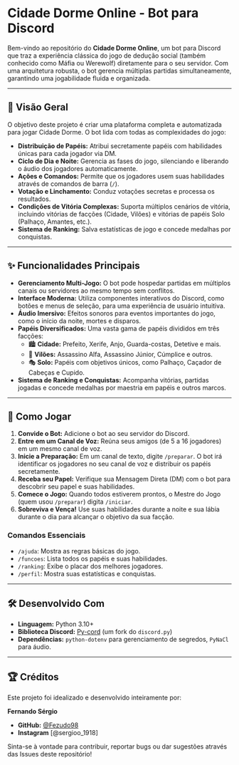 # Cidade Dorme Online - Bot para Discord

<!-- ![Banner do Cidade Dorme Online] (https://imgur.com/zGdvBKo) -->

Bem-vindo ao repositório do **Cidade Dorme Online**, um bot para Discord que traz a experiência clássica do jogo de dedução social (também conhecido como Máfia ou Werewolf) diretamente para o seu servidor. Com uma arquitetura robusta, o bot gerencia múltiplas partidas simultaneamente, garantindo uma jogabilidade fluida e organizada.

---

## 📜 Visão Geral

O objetivo deste projeto é criar uma plataforma completa e automatizada para jogar Cidade Dorme. O bot lida com todas as complexidades do jogo:

-   **Distribuição de Papéis:** Atribui secretamente papéis com habilidades únicas para cada jogador via DM.
-   **Ciclo de Dia e Noite:** Gerencia as fases do jogo, silenciando e liberando o áudio dos jogadores automaticamente.
-   **Ações e Comandos:** Permite que os jogadores usem suas habilidades através de comandos de barra (`/`).
-   **Votação e Linchamento:** Conduz votações secretas e processa os resultados.
-   **Condições de Vitória Complexas:** Suporta múltiplos cenários de vitória, incluindo vitórias de facções (Cidade, Vilões) e vitórias de papéis Solo (Palhaço, Amantes, etc.).
-   **Sistema de Ranking:** Salva estatísticas de jogo e concede medalhas por conquistas.

---

## ✨ Funcionalidades Principais

-   **Gerenciamento Multi-Jogo:** O bot pode hospedar partidas em múltiplos canais ou servidores ao mesmo tempo sem conflitos.
-   **Interface Moderna:** Utiliza componentes interativos do Discord, como botões e menus de seleção, para uma experiência de usuário intuitiva.
-   **Áudio Imersivo:** Efeitos sonoros para eventos importantes do jogo, como o início da noite, mortes e disparos.
-   **Papéis Diversificados:** Uma vasta gama de papéis divididos em três facções:
    -   🏙️ **Cidade:** Prefeito, Xerife, Anjo, Guarda-costas, Detetive e mais.
    -   👺 **Vilões:** Assassino Alfa, Assassino Júnior, Cúmplice e outros.
    -   🎭 **Solo:** Papéis com objetivos únicos, como Palhaço, Caçador de Cabeças e Cupido.
-   **Sistema de Ranking e Conquistas:** Acompanha vitórias, partidas jogadas e concede medalhas por maestria em papéis e outros marcos.

---

## 🚀 Como Jogar

1.  **Convide o Bot:** Adicione o bot ao seu servidor do Discord.
2.  **Entre em um Canal de Voz:** Reúna seus amigos (de 5 a 16 jogadores) em um mesmo canal de voz.
3.  **Inicie a Preparação:** Em um canal de texto, digite `/preparar`. O bot irá identificar os jogadores no seu canal de voz e distribuir os papéis secretamente.
4.  **Receba seu Papel:** Verifique sua Mensagem Direta (DM) com o bot para descobrir seu papel e suas habilidades.
5.  **Comece o Jogo:** Quando todos estiverem prontos, o Mestre do Jogo (quem usou `/preparar`) digita `/iniciar`.
6.  **Sobreviva e Vença!** Use suas habilidades durante a noite e sua lábia durante o dia para alcançar o objetivo da sua facção.

### Comandos Essenciais
-   `/ajuda`: Mostra as regras básicas do jogo.
-   `/funcoes`: Lista todos os papéis e suas habilidades.
-   `/ranking`: Exibe o placar dos melhores jogadores.
-   `/perfil`: Mostra suas estatísticas e conquistas.

---

## 🛠️ Desenvolvido Com

-   **Linguagem:** Python 3.10+
-   **Biblioteca Discord:** [Py-cord](https://github.com/Pycord-Development/pycord) (um fork do `discord.py`)
-   **Dependências:** `python-dotenv` para gerenciamento de segredos, `PyNaCl` para áudio.

---

## 🏆 Créditos

Este projeto foi idealizado e desenvolvido inteiramente por:

**Fernando Sérgio**

-   **GitHub:** [@Fezudo98](https://github.com/Fezudo98)
-   **Instagram** [@sergioo_1918]


Sinta-se à vontade para contribuir, reportar bugs ou dar sugestões através das Issues deste repositório!

